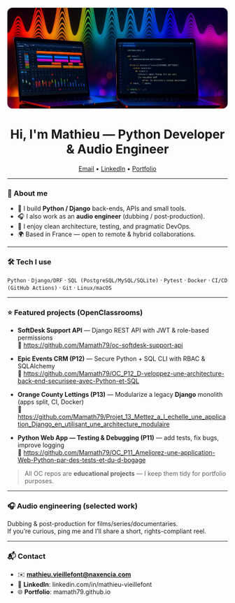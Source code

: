 <!-- Profile README for github.com/Mamath79 -->

<p align="center">
  <a href="https://mamath79.github.io">
    <img src="assets/banner laptop mirror 5.jpg"
         alt="Mathieu Vieillefont — Python Developer & Audio Engineer"
         style="max-width:100%; border-radius:12px;">
  </a>
</p>

<h1 align="center">Hi, I'm Mathieu — Python Developer & Audio Engineer</h1>

<p align="center">
  <a href="mailto:mathieu.vieillefont@gmail.com">Email</a> •
  <a href="https://www.linkedin.com/in/mathieu-vieillefont/">LinkedIn</a> •
  <a href="https://mamath79.github.io">Portfolio</a>
</p>

---

### 👋 About me
- 🔭 I build **Python / Django** back-ends, APIs and small tools.
- 🎧 I also work as an **audio engineer** (dubbing / post-production).
- 🧩 I enjoy clean architecture, testing, and pragmatic DevOps.
- 🌍 Based in France — open to remote & hybrid collaborations.

---

### 🛠️ Tech I use
`Python` · `Django/DRF` · `SQL (PostgreSQL/MySQL/SQLite)` · `Pytest` · `Docker` · `CI/CD (GitHub Actions)` · `Git` · `Linux/macOS`

<!-- Optional badges (uncomment if you like the visual style)
<p>
  <img src="https://img.shields.io/badge/Python-3.x-blue?logo=python" />
  <img src="https://img.shields.io/badge/Django-4.x-092E20?logo=django" />
  <img src="https://img.shields.io/badge/DRF-API-red" />
  <img src="https://img.shields.io/badge/Pytest-tested-green?logo=pytest" />
  <img src="https://img.shields.io/badge/Docker-ready-2496ED?logo=docker" />
</p>
-->

---

### ⭐ Featured projects (OpenClassrooms)
- **SoftDesk Support API** — Django REST API with JWT & role-based permissions  
  🔗 https://github.com/Mamath79/oc-softdesk-support-api

- **Epic Events CRM (P12)** — Secure Python + SQL CLI with RBAC & SQLAlchemy  
  🔗 https://github.com/Mamath79/OC_P12_D-veloppez-une-architecture-back-end-securisee-avec-Python-et-SQL

- **Orange County Lettings (P13)** — Modularize a legacy **Django** monolith (apps split, CI, Docker)  
  🔗 https://github.com/Mamath79/Projet_13_Mettez_a_l_echelle_une_application_Django_en_utilisant_une_architecture_modulaire

- **Python Web App — Testing & Debugging (P11)** — add tests, fix bugs, improve logging  
  🔗 https://github.com/Mamath79/OC_P11_Ameliorez-une-application-Web-Python-par-des-tests-et-du-d-bogage

> All OC repos are **educational projects** — I keep them tidy for portfolio purposes.

---

### 🎧 Audio engineering (selected work)
Dubbing & post-production for films/series/documentaries.  
If you’re curious, ping me and I’ll share a short, rights-compliant reel.

---

### 📬 Contact
- ✉️ **mathieu.vieillefont@naxencia.com**
- 🔗 **LinkedIn**: linkedin.com/in/mathieu-vieillefont
- 🌐 **Portfolio**: mamath79.github.io

<!-- Optional GitHub stats (comment out if you prefer clean text)
<p align="left">
  <img src="https://github-readme-stats.vercel.app/api?username=Mamath79&show_icons=true&hide_title=true" height="140" />
  <img src="https://github-readme-stats.vercel.app/api/top-langs/?username=Mamath79&layout=compact" height="140" />
</p>
-->
